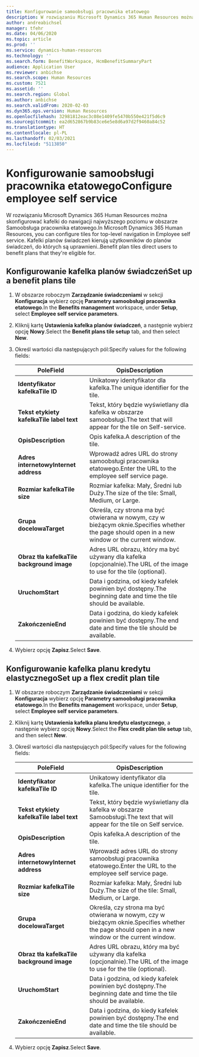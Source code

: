 ```yaml
---
title: Konfigurowanie samoobsługi pracownika etatowego
description: W rozwiązaniu Microsoft Dynamics 365 Human Resources można skonfigurować kafelki do nawigacji najwyższego poziomu w obszarze Samoobsługa pracownika etatowego.
author: andreabichsel
manager: tfehr
ms.date: 04/06/2020
ms.topic: article
ms.prod: ''
ms.service: dynamics-human-resources
ms.technology: ''
ms.search.form: BenefitWorkspace, HcmBenefitSummaryPart
audience: Application User
ms.reviewer: anbichse
ms.search.scope: Human Resources
ms.custom: 7521
ms.assetid: ''
ms.search.region: Global
ms.author: anbichse
ms.search.validFrom: 2020-02-03
ms.dyn365.ops.version: Human Resources
ms.openlocfilehash: 32981812eac3c08e1409fe5470b550e421f5d6c9
ms.sourcegitcommit: ea2d652867b9b83ce6e5e8d6a97d2f9460a84c52
ms.translationtype: HT
ms.contentlocale: pl-PL
ms.lasthandoff: 02/03/2021
ms.locfileid: "5113850"
---
```

# <a name="configure-employee-self-service"></a><span data-ttu-id="d3bef-103">Konfigurowanie samoobsługi pracownika etatowego</span><span class="sxs-lookup"><span data-stu-id="d3bef-103">Configure employee self service</span></span>

<span data-ttu-id="d3bef-104">W rozwiązaniu Microsoft Dynamics 365 Human Resources można skonfigurować kafelki do nawigacji najwyższego poziomu w obszarze Samoobsługa pracownika etatowego.</span><span class="sxs-lookup"><span data-stu-id="d3bef-104">In Microsoft Dynamics 365 Human Resources, you can configure tiles for top-level navigation in Employee self service.</span></span> <span data-ttu-id="d3bef-105">Kafelki planów świadczeń kierują użytkowników do planów świadczeń, do których są uprawnieni..</span><span class="sxs-lookup"><span data-stu-id="d3bef-105">Benefit plan tiles direct users to benefit plans that they're eligible for.</span></span>

## <a name="set-up-a-benefit-plans-tile"></a><span data-ttu-id="d3bef-106">Konfigurowanie kafelka planów świadczeń</span><span class="sxs-lookup"><span data-stu-id="d3bef-106">Set up a benefit plans tile</span></span>

1. <span data-ttu-id="d3bef-107">W obszarze roboczym **Zarządzanie świadczeniami** w sekcji **Konfiguracja** wybierz opcję **Parametry samoobsługi pracownika etatowego**.</span><span class="sxs-lookup"><span data-stu-id="d3bef-107">In the **Benefits management** workspace, under **Setup**, select **Employee self service parameters**.</span></span>

2. <span data-ttu-id="d3bef-108">Kliknij kartę **Ustawienia kafelka planów świadczeń**, a następnie wybierz opcję **Nowy**.</span><span class="sxs-lookup"><span data-stu-id="d3bef-108">Select the **Benefit plans tile setup** tab, and then select **New**.</span></span>

3. <span data-ttu-id="d3bef-109">Określ wartości dla następujących pól:</span><span class="sxs-lookup"><span data-stu-id="d3bef-109">Specify values for the following fields:</span></span>

   | <span data-ttu-id="d3bef-110">Pole</span><span class="sxs-lookup"><span data-stu-id="d3bef-110">Field</span></span> | <span data-ttu-id="d3bef-111">Opis</span><span class="sxs-lookup"><span data-stu-id="d3bef-111">Description</span></span> |
   | --- | --- |
   | <span data-ttu-id="d3bef-112">**Identyfikator kafelka**</span><span class="sxs-lookup"><span data-stu-id="d3bef-112">**Tile ID**</span></span> | <span data-ttu-id="d3bef-113">Unikatowy identyfikator dla kafelka.</span><span class="sxs-lookup"><span data-stu-id="d3bef-113">The unique identifier for the tile.</span></span> |
   | <span data-ttu-id="d3bef-114">**Tekst etykiety kafelka**</span><span class="sxs-lookup"><span data-stu-id="d3bef-114">**Tile label text**</span></span> | <span data-ttu-id="d3bef-115">Tekst, który będzie wyświetlany dla kafelka w obszarze samoobsługi.</span><span class="sxs-lookup"><span data-stu-id="d3bef-115">The text that will appear for the tile on Self-service.</span></span> |
   | <span data-ttu-id="d3bef-116">**Opis**</span><span class="sxs-lookup"><span data-stu-id="d3bef-116">**Description**</span></span> | <span data-ttu-id="d3bef-117">Opis kafelka.</span><span class="sxs-lookup"><span data-stu-id="d3bef-117">A description of the tile.</span></span> |
   | <span data-ttu-id="d3bef-118">**Adres internetowy**</span><span class="sxs-lookup"><span data-stu-id="d3bef-118">**Internet address**</span></span> | <span data-ttu-id="d3bef-119">Wprowadź adres URL do strony samoobsługi pracownika etatowego.</span><span class="sxs-lookup"><span data-stu-id="d3bef-119">Enter the URL to the employee self service page.</span></span> |
   | <span data-ttu-id="d3bef-120">**Rozmiar kafelka**</span><span class="sxs-lookup"><span data-stu-id="d3bef-120">**Tile size**</span></span> | <span data-ttu-id="d3bef-121">Rozmiar kafelka: Mały, Średni lub Duży.</span><span class="sxs-lookup"><span data-stu-id="d3bef-121">The size of the tile: Small, Medium, or Large.</span></span> |
   | <span data-ttu-id="d3bef-122">**Grupa docelowa**</span><span class="sxs-lookup"><span data-stu-id="d3bef-122">**Target**</span></span> | <span data-ttu-id="d3bef-123">Określa, czy strona ma być otwierana w nowym, czy w bieżącym oknie.</span><span class="sxs-lookup"><span data-stu-id="d3bef-123">Specifies whether the page should open in a new window or the current window.</span></span> |
   | <span data-ttu-id="d3bef-124">**Obraz tła kafelka**</span><span class="sxs-lookup"><span data-stu-id="d3bef-124">**Tile background image**</span></span> | <span data-ttu-id="d3bef-125">Adres URL obrazu, który ma być używany dla kafelka (opcjonalnie).</span><span class="sxs-lookup"><span data-stu-id="d3bef-125">The URL of the image to use for the tile (optional).</span></span> |
   | <span data-ttu-id="d3bef-126">**Uruchom**</span><span class="sxs-lookup"><span data-stu-id="d3bef-126">**Start**</span></span> | <span data-ttu-id="d3bef-127">Data i godzina, od kiedy kafelek powinien być dostępny.</span><span class="sxs-lookup"><span data-stu-id="d3bef-127">The beginning date and time the tile should be available.</span></span> |
   | <span data-ttu-id="d3bef-128">**Zakończenie**</span><span class="sxs-lookup"><span data-stu-id="d3bef-128">**End**</span></span> | <span data-ttu-id="d3bef-129">Data i godzina, do kiedy kafelek powinien być dostępny.</span><span class="sxs-lookup"><span data-stu-id="d3bef-129">The end date and time the tile should be available.</span></span> |

4. <span data-ttu-id="d3bef-130">Wybierz opcję **Zapisz**.</span><span class="sxs-lookup"><span data-stu-id="d3bef-130">Select **Save**.</span></span>

## <a name="set-up-a-flex-credit-plan-tile"></a><span data-ttu-id="d3bef-131">Konfigurowanie kafelka planu kredytu elastycznego</span><span class="sxs-lookup"><span data-stu-id="d3bef-131">Set up a flex credit plan tile</span></span>

1. <span data-ttu-id="d3bef-132">W obszarze roboczym **Zarządzanie świadczeniami** w sekcji **Konfiguracja** wybierz opcję **Parametry samoobsługi pracownika etatowego**.</span><span class="sxs-lookup"><span data-stu-id="d3bef-132">In the **Benefits management** workspace, under **Setup**, select **Employee self service parameters**.</span></span>

2. <span data-ttu-id="d3bef-133">Kliknij kartę **Ustawienia kafelka planu kredytu elastycznego**, a następnie wybierz opcję **Nowy**.</span><span class="sxs-lookup"><span data-stu-id="d3bef-133">Select the **Flex credit plan tile setup** tab, and then select **New**.</span></span>

3. <span data-ttu-id="d3bef-134">Określ wartości dla następujących pól:</span><span class="sxs-lookup"><span data-stu-id="d3bef-134">Specify values for the following fields:</span></span>

   | <span data-ttu-id="d3bef-135">Pole</span><span class="sxs-lookup"><span data-stu-id="d3bef-135">Field</span></span> | <span data-ttu-id="d3bef-136">Opis</span><span class="sxs-lookup"><span data-stu-id="d3bef-136">Description</span></span> |
   | --- | --- |
   | <span data-ttu-id="d3bef-137">**Identyfikator kafelka**</span><span class="sxs-lookup"><span data-stu-id="d3bef-137">**Tile ID**</span></span> | <span data-ttu-id="d3bef-138">Unikatowy identyfikator dla kafelka.</span><span class="sxs-lookup"><span data-stu-id="d3bef-138">The unique identifier for the tile.</span></span> |
   | <span data-ttu-id="d3bef-139">**Tekst etykiety kafelka**</span><span class="sxs-lookup"><span data-stu-id="d3bef-139">**Tile label text**</span></span> | <span data-ttu-id="d3bef-140">Tekst, który będzie wyświetlany dla kafelka w obszarze Samoobsługi.</span><span class="sxs-lookup"><span data-stu-id="d3bef-140">The text that will appear for the tile on Self service.</span></span> |
   | <span data-ttu-id="d3bef-141">**Opis**</span><span class="sxs-lookup"><span data-stu-id="d3bef-141">**Description**</span></span> | <span data-ttu-id="d3bef-142">Opis kafelka.</span><span class="sxs-lookup"><span data-stu-id="d3bef-142">A description of the tile.</span></span> |
   | <span data-ttu-id="d3bef-143">**Adres internetowy**</span><span class="sxs-lookup"><span data-stu-id="d3bef-143">**Internet address**</span></span> | <span data-ttu-id="d3bef-144">Wprowadź adres URL do strony samoobsługi pracownika etatowego.</span><span class="sxs-lookup"><span data-stu-id="d3bef-144">Enter the URL to the employee self service page.</span></span> |
   | <span data-ttu-id="d3bef-145">**Rozmiar kafelka**</span><span class="sxs-lookup"><span data-stu-id="d3bef-145">**Tile size**</span></span> | <span data-ttu-id="d3bef-146">Rozmiar kafelka: Mały, Średni lub Duży.</span><span class="sxs-lookup"><span data-stu-id="d3bef-146">The size of the tile: Small, Medium, or Large.</span></span> |
   | <span data-ttu-id="d3bef-147">**Grupa docelowa**</span><span class="sxs-lookup"><span data-stu-id="d3bef-147">**Target**</span></span> | <span data-ttu-id="d3bef-148">Określa, czy strona ma być otwierana w nowym, czy w bieżącym oknie.</span><span class="sxs-lookup"><span data-stu-id="d3bef-148">Specifies whether the page should open in a new window or the current window.</span></span> |
   | <span data-ttu-id="d3bef-149">**Obraz tła kafelka**</span><span class="sxs-lookup"><span data-stu-id="d3bef-149">**Tile background image**</span></span> | <span data-ttu-id="d3bef-150">Adres URL obrazu, który ma być używany dla kafelka (opcjonalnie).</span><span class="sxs-lookup"><span data-stu-id="d3bef-150">The URL of the image to use for the tile (optional).</span></span> |
   | <span data-ttu-id="d3bef-151">**Uruchom**</span><span class="sxs-lookup"><span data-stu-id="d3bef-151">**Start**</span></span> | <span data-ttu-id="d3bef-152">Data i godzina, od kiedy kafelek powinien być dostępny.</span><span class="sxs-lookup"><span data-stu-id="d3bef-152">The beginning date and time the tile should be available.</span></span> |
   | <span data-ttu-id="d3bef-153">**Zakończenie**</span><span class="sxs-lookup"><span data-stu-id="d3bef-153">**End**</span></span> | <span data-ttu-id="d3bef-154">Data i godzina, do kiedy kafelek powinien być dostępny.</span><span class="sxs-lookup"><span data-stu-id="d3bef-154">The end date and time the tile should be available.</span></span> |

4. <span data-ttu-id="d3bef-155">Wybierz opcję **Zapisz**.</span><span class="sxs-lookup"><span data-stu-id="d3bef-155">Select **Save**.</span></span>
